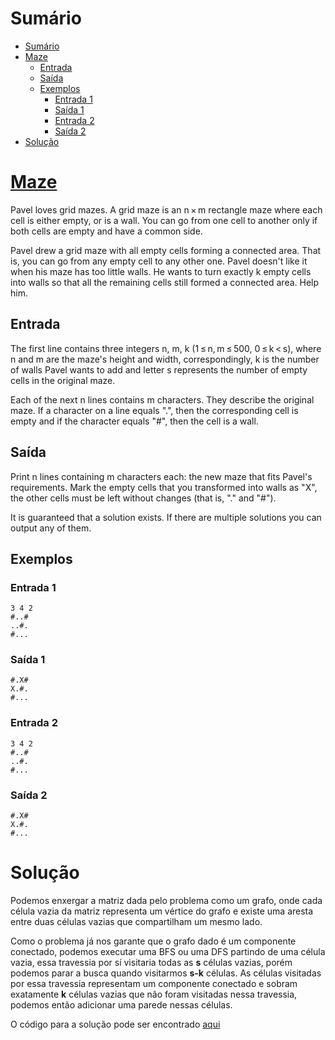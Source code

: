 # Sumário

- [Sumário](#sumário)
- [Maze](#maze)
  - [Entrada](#entrada)
  - [Saída](#saída)
  - [Exemplos](#exemplos)
    - [Entrada 1](#entrada-1)
    - [Saída 1](#saída-1)
    - [Entrada 2](#entrada-2)
    - [Saída 2](#saída-2)
- [Solução](#solução)

# [Maze](https://codeforces.com/contest/377/problem/A)

Pavel loves grid mazes. A grid maze is an n × m rectangle maze where each cell is either empty, or is a wall. You can go from one cell to another only if both cells are empty and have a common side.

Pavel drew a grid maze with all empty cells forming a connected area. That is, you can go from any empty cell to any other one. Pavel doesn't like it when his maze has too little walls. He wants to turn exactly k empty cells into walls so that all the remaining cells still formed a connected area. Help him.

## Entrada

The first line contains three integers n, m, k (1 ≤ n, m ≤ 500, 0 ≤ k < s), where n and m are the maze's height and width, correspondingly, k is the number of walls Pavel wants to add and letter s represents the number of empty cells in the original maze.

Each of the next n lines contains m characters. They describe the original maze. If a character on a line equals ".", then the corresponding cell is empty and if the character equals "#", then the cell is a wall.

## Saída

Print n lines containing m characters each: the new maze that fits Pavel's requirements. Mark the empty cells that you transformed into walls as "X", the other cells must be left without changes (that is, "." and "#").

It is guaranteed that a solution exists. If there are multiple solutions you can output any of them.

## Exemplos

### Entrada 1
```
3 4 2
#..#
..#.
#...
```

### Saída 1
```
#.X#
X.#.
#...
```

### Entrada 2
```
3 4 2
#..#
..#.
#...
```

### Saída 2
```
#.X#
X.#.
#...
```

# Solução

Podemos enxergar a matriz dada pelo problema como um grafo, onde cada célula vazia da matriz representa um vértice do grafo e existe uma aresta entre duas células vazias que compartilham um mesmo lado.

Como o problema já nos garante que o grafo dado é um componente conectado, podemos executar uma BFS ou uma DFS partindo de uma célula vazia, essa travessia por sí visitaria todas as **s** células vazias, porém podemos parar a busca quando visitarmos **s-k** células. As células visitadas por essa travessia representam um componente conectado e sobram exatamente **k** células vazias que não foram visitadas nessa travessia, podemos então adicionar uma parede nessas células.

O código para a solução pode ser encontrado [aqui](./solution.cpp)

<!-- https://github.com/Thalisson-Alves/Grafos1_ExerciciosCP/blob/d67695ef482f57e3a0042f45a8cade1d63e828a6/Maze/solution.cpp#LL1C1-L61C2 -->
